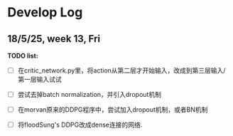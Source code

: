 # Develop Log 

## 18/5/25, week 13, Fri

**TODO list:**
- [ ] 在critic_network.py里，将action从第二层才开始输入，改成到第三层输入/第一层输入试试
- [ ] 尝试去掉batch normalization，并引入dropout机制
- [ ] 在morvan原来的DDPG程序中，尝试加入dropout机制，或者BN机制
- [ ] 将floodSung's DDPG改成dense连接的网络.

